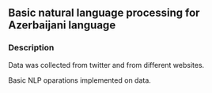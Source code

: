 ## Basic natural language processing for Azerbaijani language

### Description
Data was collected from twitter and from different websites.

Basic NLP oparations implemented on data.